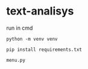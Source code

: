 ﻿# text-analisys

run in cmd

```
python -m venv venv
```
```
pip install requirements.txt
```
```
menu.py
```
